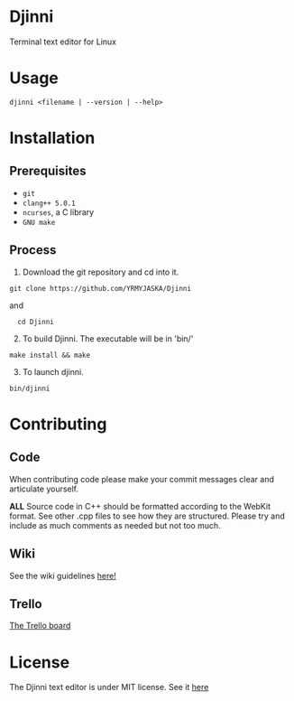 # Djinni
Terminal text editor for Linux

# Usage
``` djinni <filename | --version | --help> ```
# Installation
## Prerequisites
* ``` git ```
* ``` clang++ 5.0.1 ```
* ``` ncurses ```, a C library 
* ``` GNU make ```
## Process
1. Download the git repository and cd into it. 

``` git clone https://github.com/YRMYJASKA/Djinni ```

  and

```  cd Djinni```



2. To build Djinni. The executable will be in 'bin/'

``` make install && make ```

3. To launch djinni.

``` bin/djinni ```

# Contributing
## Code
When contributing code please make your commit messages clear and articulate yourself.

**ALL** Source code in C++ should be formatted according to the WebKit format.
See other .cpp files to see how they are structured. Please try and include as much comments as needed but not too much.

## Wiki
See the wiki guidelines [here!](../../wiki)
## Trello
[The Trello board](https://trello.com/b/6fvZ7hgc/djinni-editor)

# License
The Djinni text editor is under MIT license. See it [here](LICENSE)
